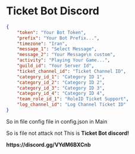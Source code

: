 # Ticket Bot Discord
```json
{
    "token": "Your Bot Token",
    "prefix": "Your Bot Prefix...",
    "timezone": "Iran",
    "message_1": "Select Message",
    "message_2": "Your Message\n custom",
    "activity": "Playing Your Game...",
    "guild_id": "Your Server Id",
    "ticket_channel_id": "Ticket Channel ID",
    "category_id_1": "Category ID 1",
    "category_id_2": "Category ID 2",
    "category_id_3": "Category ID 3",
    "category_id_4": "Category ID 4",
    "team_role_id_1": "RoleID Ticket Support",
    "log_channel_id": "Log Channel Ticket ID"
}
```
So in file config file in config.json in Main

So is file not attack not This is **Ticket Bot discord!**
<p><b>https://discord.gg/VYdM6BXCnb</b></p>

